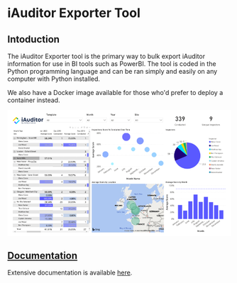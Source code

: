 # iAuditor Exporter Tool

## Intoduction
The iAuditor Exporter tool is the primary way to bulk export iAuditor information for use in BI tools such as PowerBI. The tool is coded in the Python programming language and can be ran simply and easily on any computer with Python installed.

We also have a Docker image available for those who'd prefer to deploy a container instead. 

![Power BI Example](docs/images/powerbi.png)

## [Documentation](https://safetyculture.github.io/iauditor-exporter/)

Extensive documentation is available [here](https://safetyculture.github.io/iauditor-exporter/).